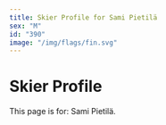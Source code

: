 ```yaml
---
title: Skier Profile for Sami Pietilä
sex: "M"
id: "390"
image: "/img/flags/fin.svg" 
---
```


# Skier Profile

This page is for: Sami Pietilä.
    